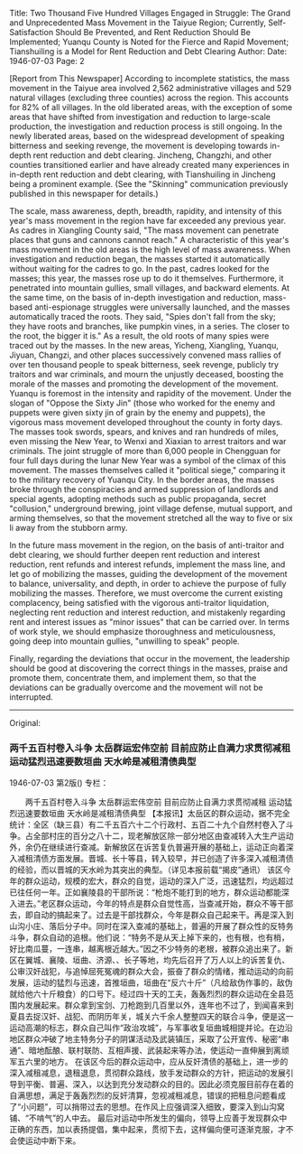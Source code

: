 Title: Two Thousand Five Hundred Villages Engaged in Struggle: The Grand and Unprecedented Mass Movement in the Taiyue Region; Currently, Self-Satisfaction Should Be Prevented, and Rent Reduction Should Be Implemented; Yuanqu County is Noted for the Fierce and Rapid Movement; Tianshuiling is a Model for Rent Reduction and Debt Clearing
Author:
Date: 1946-07-03
Page: 2

[Report from This Newspaper] According to incomplete statistics, the mass movement in the Taiyue area involved 2,562 administrative villages and 529 natural villages (excluding three counties) across the region. This accounts for 82% of all villages. In the old liberated areas, with the exception of some areas that have shifted from investigation and reduction to large-scale production, the investigation and reduction process is still ongoing. In the newly liberated areas, based on the widespread development of speaking bitterness and seeking revenge, the movement is developing towards in-depth rent reduction and debt clearing. Jincheng, Changzhi, and other counties transitioned earlier and have already created many experiences in in-depth rent reduction and debt clearing, with Tianshuiling in Jincheng being a prominent example. (See the "Skinning" communication previously published in this newspaper for details.)

The scale, mass awareness, depth, breadth, rapidity, and intensity of this year's mass movement in the region have far exceeded any previous year. As cadres in Xiangling County said, "The mass movement can penetrate places that guns and cannons cannot reach." A characteristic of this year's mass movement in the old areas is the high level of mass awareness. When investigation and reduction began, the masses started it automatically without waiting for the cadres to go. In the past, cadres looked for the masses; this year, the masses rose up to do it themselves. Furthermore, it penetrated into mountain gullies, small villages, and backward elements. At the same time, on the basis of in-depth investigation and reduction, mass-based anti-espionage struggles were universally launched, and the masses automatically traced the roots. They said, "Spies don't fall from the sky; they have roots and branches, like pumpkin vines, in a series. The closer to the root, the bigger it is." As a result, the old roots of many spies were traced out by the masses. In the new areas, Yicheng, Xiangling, Yuanqu, Jiyuan, Changzi, and other places successively convened mass rallies of over ten thousand people to speak bitterness, seek revenge, publicly try traitors and war criminals, and mourn the unjustly deceased, boosting the morale of the masses and promoting the development of the movement. Yuanqu is foremost in the intensity and rapidity of the movement. Under the slogan of "Oppose the Sixty Jin" (those who worked for the enemy and puppets were given sixty jin of grain by the enemy and puppets), the vigorous mass movement developed throughout the county in forty days. The masses took swords, spears, and knives and ran hundreds of miles, even missing the New Year, to Wenxi and Xiaxian to arrest traitors and war criminals. The joint struggle of more than 6,000 people in Chengguan for four full days during the lunar New Year was a symbol of the climax of this movement. The masses themselves called it "political siege," comparing it to the military recovery of Yuanqu City. In the border areas, the masses broke through the conspiracies and armed suppression of landlords and special agents, adopting methods such as public propaganda, secret "collusion," underground brewing, joint village defense, mutual support, and arming themselves, so that the movement stretched all the way to five or six li away from the stubborn army.

In the future mass movement in the region, on the basis of anti-traitor and debt clearing, we should further deepen rent reduction and interest reduction, rent refunds and interest refunds, implement the mass line, and let go of mobilizing the masses, guiding the development of the movement to balance, universality, and depth, in order to achieve the purpose of fully mobilizing the masses. Therefore, we must overcome the current existing complacency, being satisfied with the vigorous anti-traitor liquidation, neglecting rent reduction and interest reduction, and mistakenly regarding rent and interest issues as "minor issues" that can be carried over. In terms of work style, we should emphasize thoroughness and meticulousness, going deep into mountain gullies, "unwilling to speak" people.

Finally, regarding the deviations that occur in the movement, the leadership should be good at discovering the correct things in the masses, praise and promote them, concentrate them, and implement them, so that the deviations can be gradually overcome and the movement will not be interrupted.



<hr /> 

Original: 


### 两千五百村卷入斗争  太岳群运宏伟空前  目前应防止自满力求贯彻减租  运动猛烈迅速要数垣曲  天水岭是减租清债典型

1946-07-03
第2版()
专栏：

　　两千五百村卷入斗争
    太岳群运宏伟空前
    目前应防止自满力求贯彻减租
    运动猛烈迅速要数垣曲
    天水岭是减租清债典型
    【本报讯】太岳区的群众运动，据不完全统计：全区（缺三县）有二千五百六十二个行政村、五百二十九个自然村卷入了斗争。占全部村庄的百分之八十二，现老解放区除一部分地区由查减转入大生产运动外，余仍在继续进行查减。新解放区在诉苦复仇普遍开展的基础上，运动正向着深入减租清债方面发展。晋城、长十等县，转入较早，并已创造了许多深入减租清债的经验，而以晋城的天水岭为其突出的典型。（详见本报前载“揭皮”通讯）
    该区今年的群众运动，规模的宏大，群众的自觉，运动的深入广泛，迅速猛烈，均远超过已往任何一年。正如襄陵县的干部所说：“枪炮不能打到的地方，群众运动都能深入进去。”老区群众运动，今年的特点是群众自觉性高，当查减开始，群众不等干部去，即自动的搞起来了。过去是干部找群众，今年是群众自己起来干。再是深入到山沟小庄、落后分子中。同时在深入查减的基础上，普遍的开展了群众性的反特务斗争，群众自动的追根。他们说：“特务不是从天上掉下来的，也有根，也有梢，好比南瓜蔓，一连串，越离根近越大。”因之不少特务的老根，被群众追出来了。新区在翼城、襄陵、垣曲、济源、、长子等地，均先后召开了万人以上的诉苦复仇、公审汉奸战犯，与追悼屈死冤魂的群众大会，振奋了群众的情绪，推动运动的向前发展，运动的猛烈与迅速，首推垣曲，垣曲在“反六十斤”（凡给敌伪作事的，敌伪就给他六十斤粮食）的口号下。经过四十天的工夫，轰轰烈烈的群众运动在全县范围内发展起来。群众拿到宝剑、刀枪跑到几百里以外，连年也不过了，到闻喜来到夏县去捉汉奸、战犯、而阴历年关，城关六千余人整整四天的联合斗争，便是这一运动高潮的标志，群众自己叫作“政治攻城”，与军事收复垣曲城相提并论。在边沿地区群众冲破了地主特务分子的阴谋活动及武装镇压，采取了公开宣传、秘密“串通”、暗地酝酿、联村联防、互相声援、武装起来等办法，使运动一直伸展到离顽军五六里的地方。
    在该区今后的群众运动中，应从反奸清债的基础上，进一步的深入减租减息，退租退息，贯彻群众路线，放手发动群众的方针，把运动的发展引导到平衡、普遍、深入，以达到充分发动群众的目的。因此必须克服目前存在着的自满思想，满足于轰轰烈烈的反奸清算，忽视减租减息，错误的把租息问题看成了“小问题”，可以捎带过去的思想。在作风上应强调深入细致，要深入到山沟窝铺、“不啃气”的人中去。
    最后对运动中所发生的偏向，领导上应善于发现群众中正确的东西，加以表扬提倡，集中起来，贯彻下去，这样偏向便可逐渐克服，才不会使运动中断下来。

